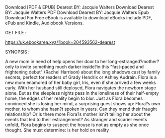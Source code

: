 Download [PDF & EPUB] Dearest BY: Jacquie  Walters Download Dearest BY: Jacquie  Walters PDF Download Dearest BY: Jacquie  Walters Epub Download For Free eBook is available to download eBooks include PDF, ePub and Kindle, Audiobook Versions.

GET FILE :

https://uk.ebookarea.xyz/?book=204593562-dearest

SYNOPSIS : 

A new mom in need of help opens her door to her long-estranged?mother?only to invite something much darker inside?in this "fast-paced and frightening debut" (Rachel Harrison) about the long shadows cast by family secrets, perfect for readers of Grady Hendrix or Ashley Audrain. Flora is a new mom enamored of her baby girl, Iris, even if she arrived a few weeks early. With her husband still deployed, Flora navigates the newborn stage alone. But as the sleepless nights pass in the loneliness of their half-empty home, the edges of her reality begin to blur. Just as Flora becomes convinced she is losing her mind, a surprising guest shows up: Flora?s own mother, to whom she hasn?t spoken in years. Can they mend their fraught relationship? Or is there more Flora?s mother isn?t telling her about the events that led to their estrangement? As stranger and scarier events unfold, Flora begins to suspect the house is not as empty as she once thought. She must determine: is her hold on reality 
